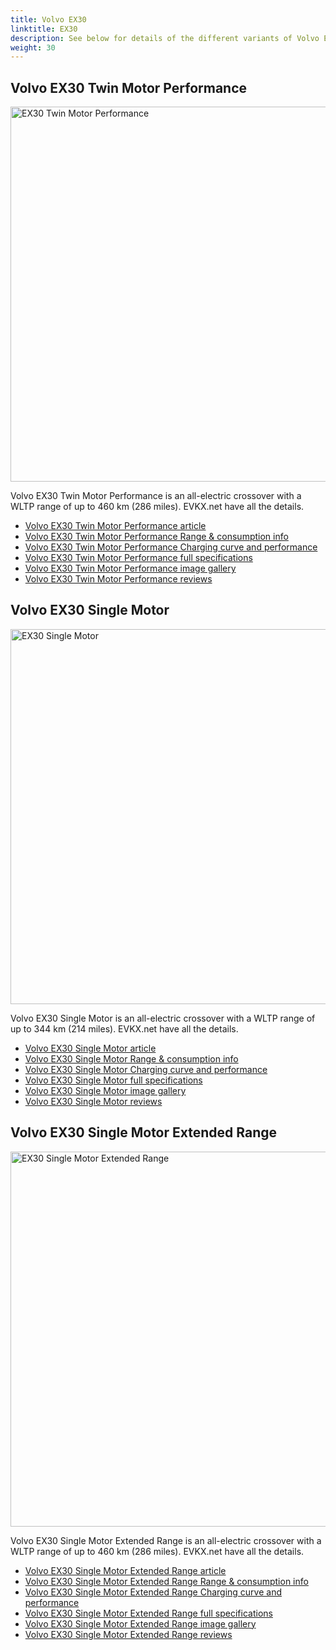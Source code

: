 ```yaml
---
title: Volvo EX30
linktitle: EX30
description: See below for details of the different variants of Volvo EX30
weight: 30
---
```

## Volvo EX30 Twin Motor Performance

<a href="/models/volvo/ex30/ex30_twin_motor_performance/"><img src="https://media.evkx.net/multimedia/models/volvo/ex30/ex30_twin_motor_performance/main_1_st.jpg" width="800" height="600" alt="EX30 Twin Motor Performance" ></a>

Volvo EX30 Twin Motor Performance is an all-electric crossover with a WLTP range of up to 460 km (286 miles). EVKX.net have all the details. 

- [Volvo EX30 Twin Motor Performance article](/models/volvo/ex30/ex30_twin_motor_performance/)
- [Volvo EX30 Twin Motor Performance Range & consumption info](/models/volvo/ex30/ex30_twin_motor_performance//rangeandconsumption)
- [Volvo EX30 Twin Motor Performance Charging curve and performance](/models/volvo/ex30/ex30_twin_motor_performance//chargingcurve)
- [Volvo EX30 Twin Motor Performance full specifications](/models/volvo/ex30/ex30_twin_motor_performance//specifications)
- [Volvo EX30 Twin Motor Performance image gallery](/models/volvo/ex30/ex30_twin_motor_performance//gallery)
- [Volvo EX30 Twin Motor Performance reviews](/models/volvo/ex30/ex30_twin_motor_performance//reviews)

## Volvo EX30 Single Motor

<a href="/models/volvo/ex30/ex30_single_motor/"><img src="https://media.evkx.net/multimedia/models/volvo/ex30/ex30_single_motor/main_1_st.jpg" width="800" height="600" alt="EX30 Single Motor" ></a>

Volvo EX30 Single Motor is an all-electric crossover with a WLTP range of up to 344 km (214 miles). EVKX.net have all the details. 

- [Volvo EX30 Single Motor article](/models/volvo/ex30/ex30_single_motor/)
- [Volvo EX30 Single Motor Range & consumption info](/models/volvo/ex30/ex30_single_motor//rangeandconsumption)
- [Volvo EX30 Single Motor Charging curve and performance](/models/volvo/ex30/ex30_single_motor//chargingcurve)
- [Volvo EX30 Single Motor full specifications](/models/volvo/ex30/ex30_single_motor//specifications)
- [Volvo EX30 Single Motor image gallery](/models/volvo/ex30/ex30_single_motor//gallery)
- [Volvo EX30 Single Motor reviews](/models/volvo/ex30/ex30_single_motor//reviews)

## Volvo EX30 Single Motor Extended Range

<a href="/models/volvo/ex30/ex30_single_motor_extended_range/"><img src="https://media.evkx.net/multimedia/models/volvo/ex30/ex30_single_motor_extended_range/main_1_st.jpg" width="800" height="600" alt="EX30 Single Motor Extended Range" ></a>

Volvo EX30 Single Motor Extended Range is an all-electric crossover with a WLTP range of up to 460 km (286 miles). EVKX.net have all the details. 

- [Volvo EX30 Single Motor Extended Range article](/models/volvo/ex30/ex30_single_motor_extended_range/)
- [Volvo EX30 Single Motor Extended Range Range & consumption info](/models/volvo/ex30/ex30_single_motor_extended_range//rangeandconsumption)
- [Volvo EX30 Single Motor Extended Range Charging curve and performance](/models/volvo/ex30/ex30_single_motor_extended_range//chargingcurve)
- [Volvo EX30 Single Motor Extended Range full specifications](/models/volvo/ex30/ex30_single_motor_extended_range//specifications)
- [Volvo EX30 Single Motor Extended Range image gallery](/models/volvo/ex30/ex30_single_motor_extended_range//gallery)
- [Volvo EX30 Single Motor Extended Range reviews](/models/volvo/ex30/ex30_single_motor_extended_range//reviews)

